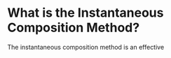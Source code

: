 # What is the Instantaneous Composition Method?

The instantaneous composition method is an effective

